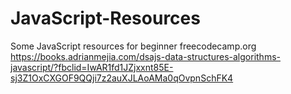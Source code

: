 # JavaScript-Resources
Some JavaScript resources for beginner 
freecodecamp.org
https://books.adrianmejia.com/dsajs-data-structures-algorithms-javascript/?fbclid=IwAR1fd1JZjxxnt85E-sj3Z1OxCXGOF9QQji7z2auXJLAoAMa0qOvpnSchFK4
